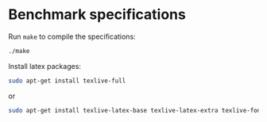 # Benchmark specifications

Run `make` to compile the specifications:

``` bash
./make
```

Install latex packages:

``` bash
sudo apt-get install texlive-full
```
or

``` bash
sudo apt-get install texlive-latex-base texlive-latex-extra texlive-fonts-extra texlive-fonts-recommended texlive-science
```
